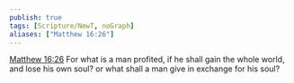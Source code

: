 ```yaml
---
publish: true
tags: [Scripture/NewT, noGraph]
aliases: ["Matthew 16:26"]
---
```

[Matthew 16:26](https://churchofjesuschrist.org/study/scriptures/nt/matt/16?lang=eng&id=p26#p26) For what is a man profited, if he shall gain the whole world, and lose his own soul? or what shall a man give in exchange for his soul?
